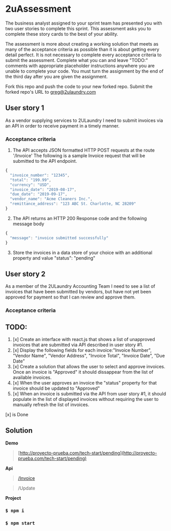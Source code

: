 # 2uAssessment
The business analyst assigned to your sprint team has presented you with two user stories to complete this sprint. This assessment asks you to complete these story cards to the best of your ability. 

The assessment is more about creating a working solution that meets as many of the acceptance criteria as possible than it is about getting every detail perfect. It is not necessary to complete every acceptance criteria to submit the assessment. Complete what you can and leave "TODO:" comments with appropriate placeholder instructions anywhere you are unable to complete your code. You must turn the assignment by the end of the third day after you are given the assignment.

Fork this repo and push the code to your new forked repo. Submit the forked repo's URL to greg@2ulaundry.com

## User story 1
As a vendor supplying services to 2ULaundry I need to submit invoices via an API in order to receive payment in a timely manner.

### Acceptance criteria
1. The API accepts JSON formatted HTTP POST requests at the route '/Invoice'
The following is a sample Invoice request that will be submitted to the API endpoint.
```javascript
{
  "invoice_number": "12345",
  "total": "199.99",
  "currency": "USD",
  "invoice_date": "2019-08-17",
  "due_date": "2019-09-17",
  "vendor_name": "Acme Cleaners Inc.",
  "remittance_address": "123 ABC St. Charlotte, NC 28209"
}
```

2. The API returns an HTTP 200 Response code and the following message body

```javascript
{
  "message": "invoice submitted successfully"
}
```
3. Store the invoices in a data store of your choice with an additional property and value "status": "pending" 

## User story 2
As a member of the 2ULaundry Accounting Team I need to see a list of invoices that have been submitted by vendors, but have not yet been approved for payment so that I can review and approve them.


### Acceptance criteria
## TODO:
1. [x] Create an interface with react.js that shows a list of unapproved invoices that are submitted via API described in user story #1. 
2. [x] Display the following fields for each invoice:"Invoice Number", "Vendor Name", "Vendor Address", "Invoice Total", "Invoice Date", "Due Date"
3. [x] Create a solution that allows the user to select and approve invoices. Once an invoice is "Approved" it should dissappear from the list of available invoices.
4. [x] When the user approves an invoice the "status" property for that invoice should be updated to "Approved"
5. [x] When an invoice is submitted via the API from user story #1, it should populate in the list of displayed invoices without requiring the user to manually refresh the list of invoices.

[x] is Done

## Solution
**Demo**
> [http://proyecto-prueba.com/tech-start/pending](http://proyecto-prueba.com/tech-start/pending)

**Api**
> [/Invoice](http://proyecto-prueba.com/tech-start/Invoice/) 

> /Update

**Project**
### `$ npm i` 
### `$ npm start` 